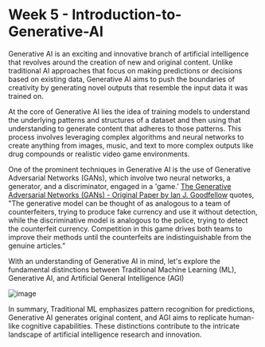 # Week 5 - Introduction-to-Generative-AI

Generative AI is an exciting and innovative branch of artificial intelligence that revolves around the creation of new and original content. Unlike traditional AI approaches that focus on making predictions or decisions based on existing data, Generative AI aims to push the boundaries of creativity by generating novel outputs that resemble the input data it was trained on. 

At the core of Generative AI lies the idea of training models to understand the underlying patterns and structures of a dataset and then using that understanding to generate content that adheres to those patterns. This process involves leveraging complex algorithms and neural networks to create anything from images, music, and text to more complex outputs like drug compounds or realistic video game environments.

One of the prominent techniques in Generative AI is the use of Generative Adversarial Networks (GANs), which involve two neural networks, a generator, and a discriminator, engaged in a 'game.' [The Generative Adversarial Networks (GANs) - Original Paper by Ian J. Goodfellow](https://arxiv.org/abs/1406.2661) quotes, "The generative model can be thought of as analogous to a team of counterfeiters, trying to produce fake currency and use it without detection, while the discriminative model is analogous to the police, trying to detect the counterfeit currency. Competition in this game drives both teams to improve their methods until the counterfeits are indistinguishable from the genuine articles."

With an understanding of Generative AI in mind, let's explore the fundamental distinctions between Traditional Machine Learning (ML), Generative AI, and Artificial General Intelligence (AGI)

![image](https://github.com/shardulchavan/Introduction-to-Generative-AI/assets/62551217/157cb4ab-2d0f-4fe2-86dc-5793cf4a3c24)

In summary, Traditional ML emphasizes pattern recognition for predictions, Generative AI generates original content, and AGI aims to replicate human-like cognitive capabilities. These distinctions contribute to the intricate landscape of artificial intelligence research and innovation.
